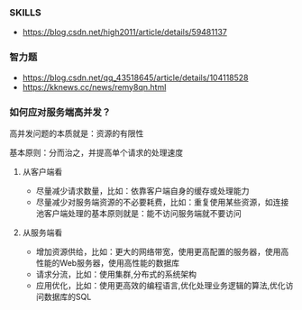 ### SKILLS 

- https://blog.csdn.net/high2011/article/details/59481137

### 智力题

- https://blog.csdn.net/qq_43518645/article/details/104118528
- https://kknews.cc/news/remy8qn.html

### 如何应对服务端高并发？

高并发问题的本质就是：资源的有限性

基本原则：分而治之，并提高单个请求的处理速度

1. 从客户端看
   - 尽量减少请求数量，比如：依靠客户端自身的缓存或处理能力
   - 尽量减少对服务端资源的不必要耗费，比如：重复使用某些资源，如连接池客户端处理的基本原则就是：能不访问服务端就不要访问

2. 从服务端看

    - 增加资源供给，比如：更大的网络带宽，使用更高配置的服务器，使用高性能的Web服务器，使用高性能的数据库
    - 请求分流，比如：使用集群,分布式的系统架构
    - 应用优化，比如：使用更高效的编程语言,优化处理业务逻辑的算法,优化访问数据库的SQL

